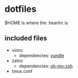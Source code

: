 # dotfiles

$HOME is where the .heartrc is


## included files

* vimrc
  * dependencies: [vundle]
* zshrc
  * dependencies: [oh-my-zsh]
* tmux.conf

[vundle]: http://www.github.com/gmarik/vundle" "Vundle"
[oh-my-zsh]: http://www.github.com/robbyrussell/oh-my-zsh "oh-my-zsh"
